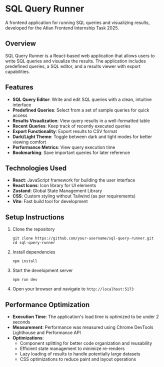 # SQL Query Runner

A frontend application for running SQL queries and visualizing results, developed for the Atlan Frontend Internship Task 2025.

## Overview

SQL Query Runner is a React-based web application that allows users to write SQL queries and visualize the results. The application includes predefined queries, a SQL editor, and a results viewer with export capabilities.

## Features

- **SQL Query Editor**: Write and edit SQL queries with a clean, intuitive interface
- **Predefined Queries**: Select from a set of sample queries for quick access
- **Results Visualization**: View query results in a well-formatted table
- **Recent Queries**: Keep track of recently executed queries
- **Export Functionality**: Export results to CSV format
- **Dark/Light Theme**: Toggle between dark and light modes for better viewing comfort
- **Performance Metrics**: View query execution time
- **Bookmarking**: Save important queries for later reference

## Technologies Used

- **React**: JavaScript framework for building the user interface
- **React Icons**: Icon library for UI elements
- **Zustand**: Global State Management Library
- **CSS**: Custom styling without Tailwind (as per requirements)
- **Vite**: Fast build tool for development

## Setup Instructions

1. Clone the repository
   ```
   git clone https://github.com/your-username/sql-query-runner.git
   cd sql-query-runner
   ```

2. Install dependencies
   ```
   npm install
   ```

3. Start the development server
   ```
   npm run dev
   ```

4. Open your browser and navigate to `http://localhost:5173`

## Performance Optimization

- **Execution Time**: The application's load time is optimized to be under 2 seconds
- **Measurement**: Performance was measured using Chrome DevTools Lighthouse and Performance API
- **Optimizations**:
  - Component splitting for better code organization and reusability
  - Efficient state management to minimize re-renders
  - Lazy loading of results to handle potentially large datasets
  - CSS optimizations to reduce paint and layout operations
